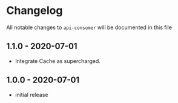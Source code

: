 # Changelog

All notable changes to `api-consumer` will be documented in this file

## 1.1.0 - 2020-07-01

- Integrate Cache as supercharged.


## 1.0.0 - 2020-07-01

- initial release
